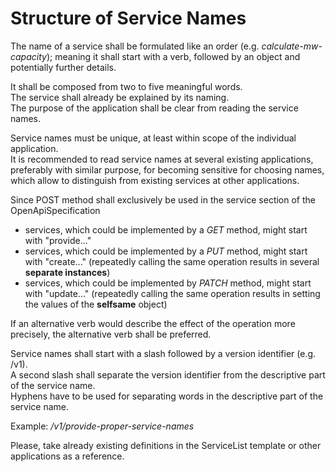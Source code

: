 # Structure of Service Names

The name of a service shall be formulated like an order (e.g. _calculate-mw-capacity_); meaning it shall start with a verb, followed by an object and potentially further details.

It shall be composed from two to five meaningful words.  
The service shall already be explained by its naming.  
The purpose of the application shall be clear from reading the service names.  

Service names must be unique, at least within scope of the individual application.  
It is recommended to read service names at several existing applications, preferably with similar purpose, for becoming sensitive for choosing names, which allow to distinguish from existing services at other applications.  

Since POST method shall exclusively be used in the service section of the OpenApiSpecification
* services, which could be implemented by a _GET_ method, might start with "provide..."
* services, which could be implemented by a _PUT_ method, might start with "create..." (repeatedly calling the same operation results in several **separate instances**)
* services, which could be implemented by _PATCH_ method, might start with "update..." (repeatedly calling the same operation results in setting the values of the **selfsame** object)  

If an alternative verb would describe the effect of the operation more precisely, the alternative verb shall be preferred.

Service names shall start with a slash followed by a version identifier (e.g. /v1).  
A second slash shall separate the version identifier from the descriptive part of the service name.  
Hyphens have to be used for separating words in the descriptive part of the service name.  

Example: _/v1/provide-proper-service-names_

Please, take already existing definitions in the ServiceList template or other applications as a reference.




